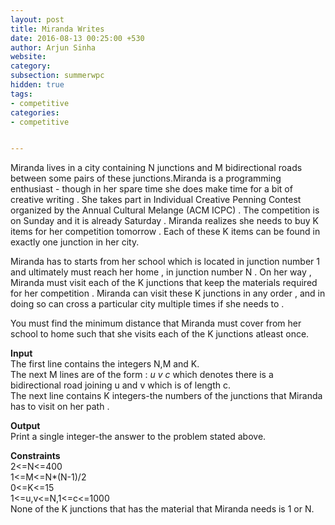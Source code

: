 ```yaml
---
layout: post
title: Miranda Writes
date: 2016-08-13 00:25:00 +530
author: Arjun Sinha
website:
category:
subsection: summerwpc
hidden: true
tags:
- competitive
categories:
- competitive


---
```

Miranda lives in a city containing N junctions and M bidirectional roads between some pairs of these junctions.Miranda is a programming enthusiast - though in  her spare time she does make time for a bit of creative writing . She takes part in Individual Creative Penning Contest organized by the Annual Cultural Melange (ACM ICPC) . The competition is on Sunday and it is already Saturday . Miranda realizes she needs to buy K items for her competition tomorrow . Each of these K items can be found in exactly one junction in her city.  

Miranda has to starts from her school which is located in junction number 1 and ultimately must reach her home , in junction number N . On her way , Miranda must visit each of the K junctions that keep the materials required for her competition . Miranda can visit these K junctions in any order , and in doing so can cross a particular city multiple times if she needs to .   

You must find the minimum distance that Miranda must cover from her school to home such that she visits each of the K junctions atleast once.  

**Input**  
The first line contains the integers N,M and K.  
The next M lines are of the form : _u v c_ which denotes there is a bidirectional road joining u and v which is of length c.  
The next line contains K integers-the numbers of the junctions that Miranda has to visit on her path .  

**Output**  
Print a single integer-the answer to the problem stated above.  

**Constraints**  
2<=N<=400  
1<=M<=N*(N-1)/2    
0<=K<=15   
1<=u,v<=N,1<=c<=1000    
None of the K junctions that has the material that Miranda needs is 1 or N.
